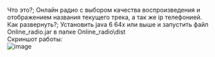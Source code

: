 Что это?; Онлайн радио с выбором качества воспроизведения и отображением названия текущего трека, а так же ip телефонией.  
Как развернуть?; Установить java 6 64x или выше и запустить файл Online_radio.jar в папке Online_radio\dist  
Скриншот работы:  
![image](https://user-images.githubusercontent.com/58762777/83028264-d6782700-a039-11ea-9679-9e0b22e95d52.png)
